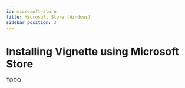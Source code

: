 ```yaml
---
id: microsoft-store
title: Microsoft Store (Windows)
sidebar_position: 3
---
```


# Installing Vignette using Microsoft Store

TODO

<link rel="stylesheet" href="/styles/disableNavigation.css" />
